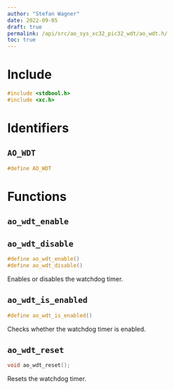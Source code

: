```yaml
---
author: "Stefan Wagner"
date: 2022-09-05
draft: true
permalink: /api/src/ao_sys_xc32_pic32_wdt/ao_wdt.h/
toc: true
---
```


# Include

```c
#include <stdbool.h>
#include <xc.h>
```

# Identifiers

## `AO_WDT`

```c
#define AO_WDT
```

# Functions

## `ao_wdt_enable`
## `ao_wdt_disable`

```c
#define ao_wdt_enable()
#define ao_wdt_disable()
```

Enables or disables the watchdog timer.

## `ao_wdt_is_enabled`

```c
#define ao_wdt_is_enabled()
```

Checks whether the watchdog timer is enabled.

## `ao_wdt_reset`

```c
void ao_wdt_reset();
```

Resets the watchdog timer.
